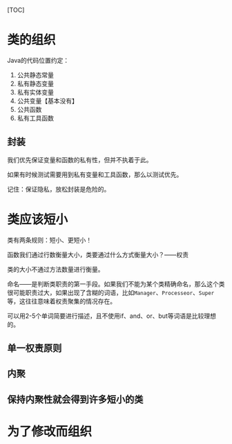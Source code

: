 [TOC]

 # 类的组织
 Java的代码位置约定：
 1. 公共静态常量
 2. 私有静态变量
 3. 私有实体变量
 4. 公共变量【基本没有】
 5. 公共函数
 6. 私有工具函数

 ## 封装
 我们优先保证变量和函数的私有性，但并不执着于此。
 
 如果有时候测试需要用到私有变量和工具函数，那么以测试优先。

 记住：保证隐私，放松封装是危险的。

 # 类应该短小
类有两条规则：短小、更短小！

函数我们通过行数衡量大小，类要通过什么方式衡量大小？——权责

类的大小不通过方法数量进行衡量。

命名——是判断类职责的第一手段。如果我们不能为某个类精确命名，那么这个类很可能职责过大，如果出现了含糊的词语，比如`Manager`、`Processeor`、`Super`等，这往往意味着权责聚集的情况存在。

可以用2-5个单词简要进行描述，且不使用if、and、or、but等词语是比较理想的。

 ## 单一权责原则
 ## 内聚
 ## 保持内聚性就会得到许多短小的类

 # 为了修改而组织
